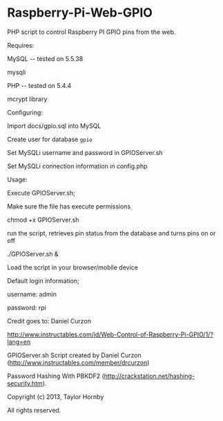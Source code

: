 Raspberry-Pi-Web-GPIO
=====================

PHP script to control Raspberry PI GPIO pins from the web.



Requires:

MySQL -- tested on 5.5.38

mysqli

PHP -- tested on 5.4.4

mcrypt library

Configuring:

Import docs/gpio.sql into MySQL

Create user for database `gpio`

Set MySQLi username and password in GPIOServer.sh

Set MySQLi connection information in config.php


Usage:

Execute GPIOServer.sh;

Make sure the file has execute permissions

chmod +x GPIOServer.sh
		
run the script, retrieves pin status from the database and turns pins on or off

./GPIOServer.sh &


Load the script in your browser/mobile device
	
		
Default login information;

username: admin

password: rpi

		
Credit goes to: Daniel Curzon

http://www.instructables.com/id/Web-Control-of-Raspberry-Pi-GPIO/1/?lang=en

GPIOServer.sh Script created by Daniel Curzon (http://www.instructables.com/member/drcurzon)
	
Password Hashing With PBKDF2 (http://crackstation.net/hashing-security.htm).

Copyright (c) 2013, Taylor Hornby

All rights reserved.